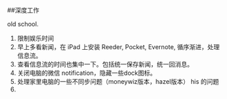 ##深度工作

old school.


1. 限制娱乐时间
2. 早上多看新闻，在 iPad 上安装 Reeder, Pocket, Evernote, 循序渐进，处理信息流。
3. 查看信息流的时间也集中一下。包括统一保存新闻，统一回消息。
4. 关闭电脑的微信 notification，隐藏一些dock图标。
5. 处理家里电脑的一些不同步问题（moneywiz版本，hazel版本） his 的问题
6. 

